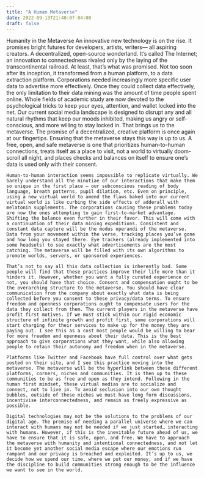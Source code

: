```yaml
---
title: "A Human Metaverse"
date: 2022-09-13T21:40:07-04:00
draft: false
---
```

Humanity in the Metaverse
	An innovative new technology is on the rise. It promises bright futures for developers, artists, writers— all aspiring creators. A decentralized, open-source wonderland. It’s called The Internet; an innovation to connectedness rivaled only by the laying of the transcontinental railroad. At least, that’s what was promised. Not too soon after its inception, it transformed from a human platform, to a data extraction platform. Corporations needed increasingly more specific user data to advertise more effectively. Once they could collect data effectively, the only limitation to their data mining was the amount of time people spent online. Whole fields of academic study are now devoted to the psychological tricks to keep your eyes, attention, and wallet locked into the net. Our current social media landscape is designed to disrupt any and all natural rhythms that keep our moods inhibited, making us angry or self-conscious, and more willing to stay locked in. That brings us to the metaverse. The promise of a decentralized, creative platform is once again at our fingertips. Ensuring that the metaverse stays this way is up to us. A free, open, and safe metaverse is one that prioritizes human-to-human connections, treats itself as a place to visit, not a world to virtually doom-scroll all night, and places checks and balances on itself to ensure one’s data is used only with their consent.
	
	Human-to-human interaction seems impossible to replicate virtually. We barely understand all the minutiae of our interactions that make them so unique in the first place — our subconscious reading of body language, breath patterns, pupil dilation, etc. Even on principle, using a new virtual world to amend the flaws baked into our current virtual world is like curbing the side effects of adderall with melatonin supplements. The corporations causing these problems today are now the ones attempting to gain first-to-market advantage. Shifting the balance even further in their favor. This will come with a continuation of their data mining expeditions. Consistent and constant data capture will be the modus operandi of the metaverse. Data from your movement within the verse, tracking places you’ve gone and how long you stayed there. Eye trackers (already implemented into some headsets) to see exactly what advertisements are the most catching. The metaverse will be filled with its own algorithms to promote worlds, servers, or sponsored experiences. 
	
	That’s not to say all this data collection is inherently bad. Some people will find that these practices improve their life more than it hinders it. However, whether you want a fully curated experience or not, you should have that choice. Consent and compensation ought to be the overarching structure to the metaverse. You should have clear communication from the company about exactly what data is being collected before you consent to these privacy/data terms. To ensure freedom and openness corporations ought to compensate users for the data they collect from them. The current players in the metaverse have profit first motives. If we must stick within our rigid economic structure of infinite growth and profit first, some corporations will start charging for their services to make up for the money they are paying out. I see this as a cost most people would be willing to bear for more freedom and openness about their data. This is the best approach to give corporations what they want, while also allowing people to retain their autonomy and freedom when in the metaverse.
	
	Platforms like Twitter and Facebook have full control over what gets posted on their site, and I see this practice moving into the metaverse. The metaverse will be the hyperlink between these different platforms, corners, niches and communities. It is then up to these communities to be as free and open as they intend. Following in the human first mindset, these virtual medias are to socialize and connect, not to live in. To avoid seclusion into our own thought bubbles, outside of these niches we must have long form discussions, incentivise interconnectedness, and remain as freely expressive as possible.
	
	Digital technologies may not be the solutions to the problems of our digital age. The premise of needing a parallel universe where we can interact with humans may not be needed if we just started… interacting with humans. However, if this is the inevitable future ahead of us, we have to ensure that it is safe, open, and free. We have to approach the metaverse with humanity and intentional connectedness, and not let it become yet another social media escape where our emotions run rampant and our privacy is breached and exploited. It’s up to us, we decide how we spend our time, where we put our money, and if we have the discipline to build communities strong enough to be the influence we want to see in the world.

